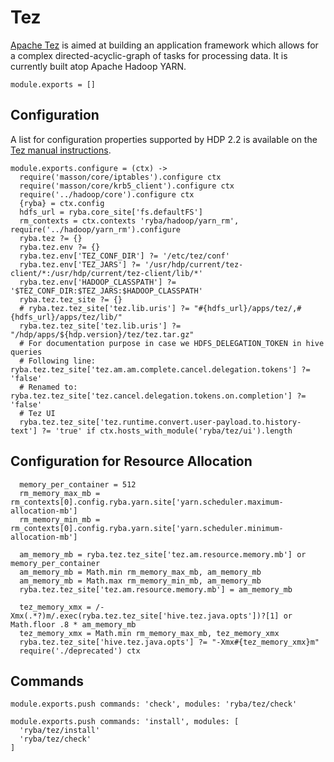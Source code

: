 
# Tez

[Apache Tez][tez] is aimed at building an application framework which allows for
a complex directed-acyclic-graph of tasks for processing data. It is currently
built atop Apache Hadoop YARN.

    module.exports = []

## Configuration

A list for configuration properties supported by HDP 2.2 is available on the
[Tez manual instructions][instructions].

    module.exports.configure = (ctx) ->
      require('masson/core/iptables').configure ctx
      require('masson/core/krb5_client').configure ctx
      require('../hadoop/core').configure ctx
      {ryba} = ctx.config
      hdfs_url = ryba.core_site['fs.defaultFS']
      rm_contexts = ctx.contexts 'ryba/hadoop/yarn_rm', require('../hadoop/yarn_rm').configure
      ryba.tez ?= {}
      ryba.tez.env ?= {}
      ryba.tez.env['TEZ_CONF_DIR'] ?= '/etc/tez/conf'
      ryba.tez.env['TEZ_JARS'] ?= '/usr/hdp/current/tez-client/*:/usr/hdp/current/tez-client/lib/*'
      ryba.tez.env['HADOOP_CLASSPATH'] ?= '$TEZ_CONF_DIR:$TEZ_JARS:$HADOOP_CLASSPATH'
      ryba.tez.tez_site ?= {}
      # ryba.tez.tez_site['tez.lib.uris'] ?= "#{hdfs_url}/apps/tez/,#{hdfs_url}/apps/tez/lib/"
      ryba.tez.tez_site['tez.lib.uris'] ?= "/hdp/apps/${hdp.version}/tez/tez.tar.gz"
      # For documentation purpose in case we HDFS_DELEGATION_TOKEN in hive queries
      # Following line: ryba.tez.tez_site['tez.am.am.complete.cancel.delegation.tokens'] ?= 'false'
      # Renamed to: ryba.tez.tez_site['tez.cancel.delegation.tokens.on.completion'] ?= 'false'
      # Tez UI
      ryba.tez.tez_site['tez.runtime.convert.user-payload.to.history-text'] ?= 'true' if ctx.hosts_with_module('ryba/tez/ui').length

## Configuration for Resource Allocation

      memory_per_container = 512
      rm_memory_max_mb = rm_contexts[0].config.ryba.yarn.site['yarn.scheduler.maximum-allocation-mb']
      rm_memory_min_mb = rm_contexts[0].config.ryba.yarn.site['yarn.scheduler.minimum-allocation-mb']

      am_memory_mb = ryba.tez.tez_site['tez.am.resource.memory.mb'] or memory_per_container
      am_memory_mb = Math.min rm_memory_max_mb, am_memory_mb
      am_memory_mb = Math.max rm_memory_min_mb, am_memory_mb
      ryba.tez.tez_site['tez.am.resource.memory.mb'] = am_memory_mb

      tez_memory_xmx = /-Xmx(.*?)m/.exec(ryba.tez.tez_site['hive.tez.java.opts'])?[1] or Math.floor .8 * am_memory_mb
      tez_memory_xmx = Math.min rm_memory_max_mb, tez_memory_xmx
      ryba.tez.tez_site['hive.tez.java.opts'] ?= "-Xmx#{tez_memory_xmx}m"
      require('./deprecated') ctx

## Commands

    module.exports.push commands: 'check', modules: 'ryba/tez/check'

    module.exports.push commands: 'install', modules: [
      'ryba/tez/install'
      'ryba/tez/check'
    ]

[tez]: http://tez.apache.org/
[instructions]: (http://docs.hortonworks.com/HDPDocuments/HDP2/HDP-2.2.0/HDP_Man_Install_v22/index.html#Item1.8.4)
